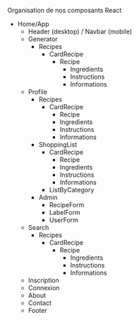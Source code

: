 Organisation de nos composants React 

- Home/App  
  - Header (desktop) / Navbar (mobile)
  - Generator
    - Recipes
      - CardRecipe
        - Recipe
          - Ingredients
          - Instructions
          - Informations
  - Profile
    -  Recipes
       -  CardRecipe
          -  Recipe
            - Ingredients
            - Instructions
            - Informations
    -  ShoppingList
       -  CardRecipe
          -  Recipe
            - Ingredients
            - Instructions
            - Informations
       -  ListByCategory
    -  Admin
       -  RecipeForm
       -  LabelForm
       -  UserForm 
  - Search 
    - Recipes
      - CardRecipe
        - Recipe
          - Ingredients
          - Instructions
          - Informations
  - Inscription
  - Connexion
  - About
  - Contact
  - Footer
